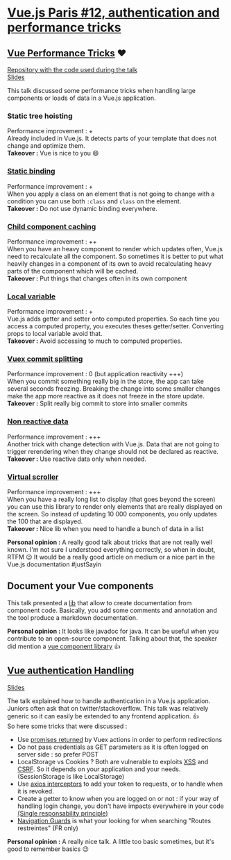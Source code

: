 # [Vue.js Paris #12, authentication and performance tricks](https://www.meetup.com/Vuejs-Paris/events/246008992/)

## [Vue Performance Tricks](http://slides.com/akryum/vue-performance-tricks#/) :heart:
[Repository with the code used during the talk](https://github.com/Akryum/vue-perf-tests)  
[Slides](http://slides.com/akryum/vue-performance-tricks#/)

This talk discussed some performance tricks when handling large components or loads of data in a Vue.js application.

### Static tree hoisting

Performance improvement : +  
Already included in Vue.js. It detects parts of your template that does not change and optimize them.  
**Takeover :** Vue is nice to you :smile: 

### [Static binding](https://github.com/Akryum/vue-perf-tests/blob/master/src/components/StaticBindingWith.vue)

Performance improvement : +  
When you apply a class on an element that is not going to change with a condition you can use both `:class` and `class` 
on the element.  
**Takeover :** Do not use dynamic binding everywhere. 

### [Child component caching](https://github.com/Akryum/vue-perf-tests/blob/master/src/components/ChildWith.vue)

Performance improvement : ++  
When you have an heavy component to render which updates often, Vue.js need to recalculate all the component. So sometimes
it is better to put what heavily changes in a component of its own to avoid recalculating heavy parts of the component
which will be cached.  
**Takeover :** Put things that changes often in its own component

### [Local variable](https://github.com/Akryum/vue-perf-tests/blob/master/src/components/LocalVarWith.vue)

Performance improvement : +  
Vue.js adds getter and setter onto computed properties. So each time you access a computed property, you executes theses
getter/setter. Converting props to local variable avoid that.  
**Takeover :** Avoid accessing to much to computed properties.

### [Vuex commit splitting](https://github.com/Akryum/vue-perf-tests/blob/83708cf93733bb220f5f5f03f4beb3ce81db237d/src/store.js#L63-L70)

Performance improvement : 0 (but application reactivity +++)  
When you commit something really big in the store, the app can take several seconds freezing. Breaking the change into
some smaller changes make the app more reactive as it does not freeze in the store update.  
**Takeover :** Split really big commit to store into smaller commits

### [Non reactive data](https://github.com/Akryum/vue-perf-tests/blob/83708cf93733bb220f5f5f03f4beb3ce81db237d/src/store.js#L10-L17)

Performance improvement : +++  
Another trick with change detection with Vue.js. Data that are not going to trigger rerendering when they change should 
not be declared as reactive.  
**Takeover :** Use reactive data only when needed.

### [Virtual scroller](https://github.com/Akryum/vue-virtual-scroller)

Performance improvement : +++  
When you have a really long list to display (that goes beyond the screen) you can use this library to render only elements
that are really displayed on the screen. So instead of updating 10 000 components, you only updates the 100 that are 
displayed.  
**Takeover :** Nice lib when you need to handle a bunch of data in a list

**Personal opinion :**
A really good talk about tricks that are not really well known. I'm not sure I understood everything correctly, so when
in doubt, RTFM :wink:
It would be a really good article on medium or a nice part in the Vue.js documentation #justSayin

## Document your Vue components

This talk presented a [lib](https://github.com/vuedoc/md) that allow to create documentation from component code.
Basically, you add some comments and annotation and the tool produce a markdown documentation.

**Personal opinion :**
It looks like javadoc for java. It can be useful when you contribute to an open-source component.
Talking about that, the speaker did mention a [vue component library](https://vuecomponents.com/) :+1:

## [Vue authentication Handling](https://blog.sqreen.io/authentication-best-practices-vue/)
[Slides](https://blog.sqreen.io/authentication-best-practices-vue/)

The talk explained how to handle authentication in a Vue.js application. Juniors often ask that on twitter/stackoverflow. 
This talk was relatively generic so it can easily be extended to any frontend application. :+1:  
So here some tricks that were discussed :
- Use [promises returned](https://vuex.vuejs.org/en/actions.html) by Vuex actions in order to perform redirections
- Do not pass credentials as GET parameters as it is often logged on server side : so prefer POST
- LocalStorage vs Cookies ? Both are vulnerable to exploits [XSS](https://www.owasp.org/index.php/Cross-site_Scripting_(XSS)) 
and [CSRF](https://www.owasp.org/index.php/Cross-Site_Request_Forgery_(CSRF)). So it depends on your application and 
your needs. (SessionStorage is like LocalStorage)
- Use [axios interceptors](https://github.com/axios/axios#interceptors) to add your token to requests, or to handle when 
it is revoked.
- Create a getter to know when you are logged on or not : if your way of handling login change, you don't have impacts
everywhere in your code [(Single responsability principle)](https://en.wikipedia.org/wiki/Single_responsibility_principle)
- [Navigation Guards](https://router.vuejs.org/en/advanced/navigation-guards.html) is what your looking for when searching
"Routes restreintes" (FR only)

**Personal opinion :**
A really nice talk. A little too basic sometimes, but it's good to remember basics :wink:
